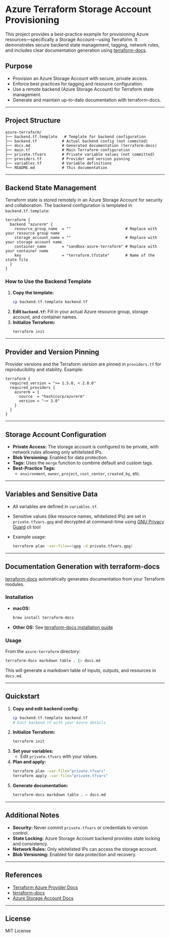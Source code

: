 # Azure Terraform Storage Account Provisioning

This project provides a best-practice example for provisioning Azure resources—specifically a Storage Account—using Terraform. It demonstrates secure backend state management, tagging, network rules, and includes clear documentation generation using [terraform-docs](https://terraform-docs.io/).

## Purpose

- Provision an Azure Storage Account with secure, private access.
- Enforce best practices for tagging and resource configuration.
- Use a remote backend (Azure Storage Account) for Terraform state management.
- Generate and maintain up-to-date documentation with terraform-docs.

---

## Project Structure

```
azure-terraform/
├── backend.tf.template   # Template for backend configuration
├── backend.tf           # Actual backend config (not commited)
├── docs.md              # Generated documentation (terraform-docs)
├── main.tf              # Main Terraform configuration
├── private.tfvars       # Private variable values (not committed)
├── providers.tf         # Provider and version pinning
├── variables.tf         # Variable definitions
└── README.md            # This documentation
```

---

## Backend State Management

Terraform state is stored remotely in an Azure Storage Account for security and collaboration. The backend configuration is templated in `backend.tf.template`:

```
terraform {
  backend "azurerm" {
    resource_group_name  = ""                        # Replace with your resource group name
    storage_account_name = ""                        # Replace with your storage account name
    container_name       = "sandbox-azure-terraform" # Replace with your container name
    key                  = "terraform.tfstate"       # Name of the state file
  }
}
```

### How to Use the Backend Template

1. **Copy the template:**
   ```sh
   cp backend.tf.template backend.tf
   ```
2. **Edit `backend.tf`:** Fill in your actual Azure resource group, storage account, and container names.
3. **Initialize Terraform:**
   ```sh
   terraform init
   ```

---

## Provider and Version Pinning

Provider versions and the Terraform version are pinned in `providers.tf` for reproducibility and stability. Example:

```
terraform {
  required_version = ">= 1.5.0, < 2.0.0"
  required_providers {
    azurerm = {
      source  = "hashicorp/azurerm"
      version = "~> 3.0"
    }
  }
}
```

---

## Storage Account Configuration

- **Private Access:** The storage account is configured to be private, with network rules allowing only whitelisted IPs.
- **Blob Versioning:** Enabled for data protection.
- **Tags:** Uses the `merge` function to combine default and custom tags.
- **Best-Practice Tags:**
  - `environment`, `owner`, `project`, `cost_center`, `created_by`, etc.

---

## Variables and Sensitive Data

- All variables are defined in `variables.tf`.
- Sensitive values (like resource names, whitelisted IPs) are set in
  `private.tfvars.gpg` and decrypted at command-time using [GNU Privacy
  Guard](https://www.gnupg.org/) cli tool

- Example usage:
  ```sh
  terraform plan -var-file=<(gpg -d private.tfvars.gpg)
  ```

---

## Documentation Generation with terraform-docs

[terraform-docs](https://terraform-docs.io/) automatically generates documentation from your Terraform modules.

### Installation

- **macOS:**
  ```sh
  brew install terraform-docs
  ```
- **Other OS:** See [terraform-docs installation guide](https://terraform-docs.io/user-guide/installation/)

### Usage

From the `azure-terraform` directory:

```sh
terraform-docs markdown table . |> docs.md
```

This will generate a markdown table of inputs, outputs, and resources in `docs.md`.

---

## Quickstart

1. **Copy and edit backend config:**
   ```sh
   cp backend.tf.template backend.tf
   # Edit backend.tf with your Azure details
   ```
2. **Initialize Terraform:**
   ```sh
   terraform init
   ```
3. **Set your variables:**
   - Edit `private.tfvars` with your values.
4. **Plan and apply:**
   ```sh
   terraform plan -var-file="private.tfvars"
   terraform apply -var-file="private.tfvars"
   ```
5. **Generate documentation:**
   ```sh
   terraform-docs markdown table . > docs.md
   ```

---

## Additional Notes

- **Security:** Never commit `private.tfvars` or credentials to version control.
- **State Locking:** Azure Storage Account backend provides state locking and consistency.
- **Network Rules:** Only whitelisted IPs can access the storage account.
- **Blob Versioning:** Enabled for data protection and recovery.

---

## References

- [Terraform Azure Provider Docs](https://registry.terraform.io/providers/hashicorp/azurerm/latest/docs)
- [terraform-docs](https://terraform-docs.io/)
- [Azure Storage Account Docs](https://learn.microsoft.com/en-us/azure/storage/common/storage-account-overview)

---

## License

MIT License
